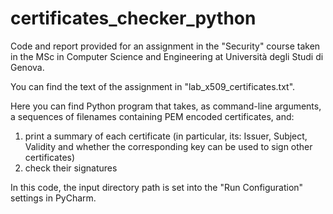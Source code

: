 # certificates_checker_python

Code and report provided for an assignment in the "Security" course taken in the MSc in Computer Science and Engineering at Università degli Studi di Genova.

You can find the text of the assignment in "lab_x509_certificates.txt".

Here you can find Python program that takes, as command-line arguments, a sequences of filenames containing PEM encoded certificates, and:
1) print a summary of each certificate (in particular, its: Issuer, Subject, Validity and whether the corresponding key can be used to sign other certificates)
2) check their signatures

In this code, the input directory path is set into the "Run Configuration" settings in PyCharm.
